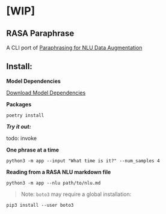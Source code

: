# [WIP]

## RASA Paraphrase

A CLI port of [Paraphrasing for NLU Data Augmentation](https://forum.rasa.com/t/paraphrasing-for-nlu-data-augmentation-experimental/27744/1)

## Install:

**Model Dependencies**

[Download Model Dependencies](https://paraphrase-model.nyc3.digitaloceanspaces.com/model_deps.zip)


**Packages**

```
poetry install
```

***Try it out:***

todo: invoke

**One phrase at a time**

```
python3 -m app --input "What time is it?" --num_samples 4
```

**Reading from a RASA NLU markdown file**

```
python3 -m app --nlu path/to/nlu.md
```





> Note: `boto3` may require a global installation:
```
pip3 install --user boto3
```
